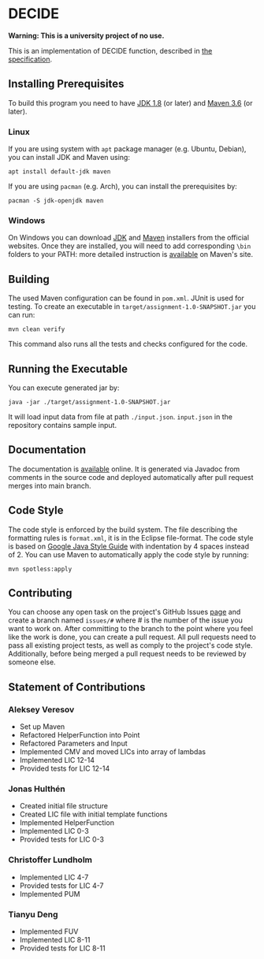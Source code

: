 # DECIDE

**Warning: This is a university project of no use.**

This is an implementation of DECIDE function, described in [the specification](https://canvas.kth.se/courses/37918/files/6157550/download).


## Installing Prerequisites

To build this program you need to have [JDK 1.8](https://www.oracle.com/java/technologies/javase/javase-jdk8-downloads.html) (or later) and [Maven 3.6](https://maven.apache.org/download.cgi) (or later).

### Linux

If you are using system with `apt` package manager (e.g. Ubuntu, Debian), you can install JDK and Maven using:

```
apt install default-jdk maven
```

If you are using `pacman` (e.g. Arch), you can install the prerequisites by:

```
pacman -S jdk-openjdk maven
```

### Windows

On Windows you can download [JDK](https://www.oracle.com/java/technologies/downloads/#java8-windows) and [Maven](https://dlcdn.apache.org/maven/maven-3/3.8.7/binaries/apache-maven-3.8.7-bin.zip) installers from the official websites. Once they are installed, you will need to add corresponding `\bin` folders to your PATH: more detailed instruction is [available](https://maven.apache.org/install.html#windows-tips) on Maven's site.


## Building

The used Maven configuration can be found in `pom.xml`. JUnit is used for testing. To create an executable in `target/assignment-1.0-SNAPSHOT.jar` you can run:

```
mvn clean verify
```

This command also runs all the tests and checks configured for the code.


## Running the Executable

You can execute generated jar by:

```
java -jar ./target/assignment-1.0-SNAPSHOT.jar
```

It will load input data from file at path `./input.json`. `input.json` in the repository contains sample input.


## Documentation

The documentation is [available](https://dd2480-group14.github.io/Assignment-1/) online. It is generated via Javadoc from comments in the source code and deployed automatically after pull request merges into main branch.


## Code Style

The code style is enforced by the build system. The file describing the formatting rules is `format.xml`, it is in the Eclipse file-format. The code style is based on [Google Java Style Guide](https://google.github.io/styleguide/javaguide.html) with indentation by 4 spaces instead of 2. You can use Maven to automatically apply the code style by running:

```
mvn spotless:apply
```


## Contributing

You can choose any open task on the project's GitHub Issues [page](https://github.com/DD2480-group14/Assignment-1/issues) and create a branch named `issues/#` where # is the number of the issue you want to work on. After committing to the branch to the point where you feel like the work is done, you can create a pull request. All pull requests need to pass all existing project tests, as well as comply to the project's code style. Additionally, before being merged a pull request needs to be reviewed by someone else.


## Statement of Contributions

### Aleksey Veresov

- Set up Maven
- Refactored HelperFunction into Point
- Refactored Parameters and Input
- Implemented CMV and moved LICs into array of lambdas
- Implemented LIC 12-14
- Provided tests for LIC 12-14

### Jonas Hulthén

- Created initial file structure
- Created LIC file with initial template functions
- Implemented HelperFunction
- Implemented LIC 0-3
- Provided tests for LIC 0-3

### Christoffer Lundholm

- Implemented LIC 4-7 
- Provided tests for LIC 4-7
- Implemented PUM

### Tianyu Deng

- Implemented FUV
- Implemented LIC 8-11
- Provided tests for LIC 8-11
